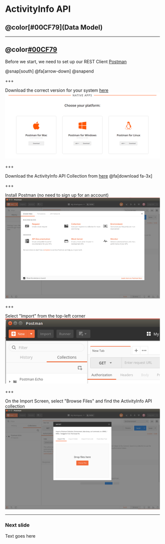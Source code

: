 # ActivityInfo API
## @color[#00CF79](Data Model)

---

## @color[#00CF79](Set-up)

Before we start, we need to set up our REST Client [Postman](https://www.getpostman.com/)

@snap[south]
@fa[arrow-down]
@snapend

+++

Download the correct version for your system [here]("https://www.getpostman.com/apps")
![Postman Apps](activityinfo/api/data-model/img/postman-apps.png)

+++

Download the ActivityInfo API Collection from [here](https://github.com/jamiewhths/talks/activityinfo/api/data-model/resources/collections.api)
@fa[download fa-3x]

+++

Install Postman (no need to sign up for an account)
![Postman Install](activityinfo/api/data-model/img/postman-installed.png)

+++

Select "Import" from the top-left corner
![Import](activityinfo/api/data-model/img/postman-import-button.png)

+++

On the Import Screen, select "Browse Files" and find the ActivityInfo API collection
![Import](activityinfo/api/data-model/img/postman-import-screen.png)

---

### Next slide

Text goes here
